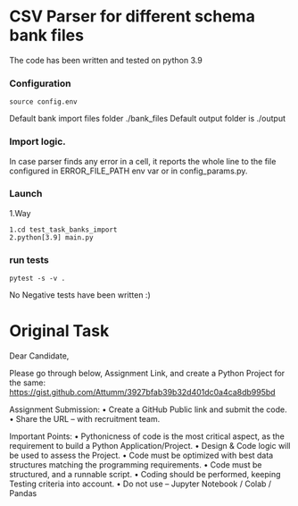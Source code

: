 # CSV Parser for different schema bank files
The code has been written and tested on python 3.9


### Configuration
```source config.env```

Default bank import files folder ./bank_files
Default output folder is ./output

### Import logic. 
In case parser finds any error in a cell, it reports the whole line 
to the file configured in ERROR_FILE_PATH env var or in config_params.py.

### Launch
1.Way
```buildoutcfg
1.cd test_task_banks_import
2.python[3.9] main.py
```

### run tests
```pytest -s -v .```

No Negative tests have been written :)

# Original Task

Dear Candidate,

Please go through below, Assignment Link, and create a Python Project for the same:
https://gist.github.com/Attumm/3927bfab39b32d401dc0a4ca8db995bd

Assignment Submission:
    • Create a GitHub Public link and submit the code. 
    • Share the URL – with recruitment team. 

Important Points:
    • Pythonicness of code is the most critical aspect, as the requirement to build a Python Application/Project.
    • Design & Code logic will be used to assess the Project. 
    • Code must be optimized with best data structures matching the programming requirements.
    • Code must be structured, and a runnable script.
    • Coding should be performed, keeping Testing criteria into account.
    • Do not use – Jupyter Notebook / Colab / Pandas
